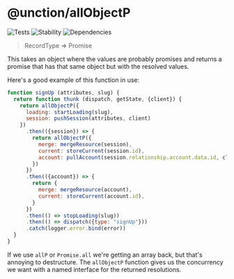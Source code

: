 # @unction/allObjectP


![Tests][BADGE_TRAVIS]
![Stability][BADGE_STABILITY]
![Dependencies][BADGE_DEPENDENCY]

> RecordType => Promise<RecordType>

This takes an object where the values are probably promises and returns a promise that has that same object but with the resolved values.

Here's a good example of this function in use:

``` javascript
function signUp (attributes, slug) {
  return function thunk (dispatch, getState, {client}) {
    return allObjectP({
      loading: startLoading(slug),
      session: pushSession(attributes, client)
    })
      .then(({session}) => {
        return allObjectP({
          merge: mergeResource(session),
          current: storeCurrent(session.id),
          account: pullAccount(session.relationship.account.data.id, client),
        })
      })
      .then(({account}) => {
        return {
          merge: mergeResource(account),
          current: storeCurrent(account.id),
        }
      })
      .then(() => stopLoading(slug))
      .then(() => dispatch({type: "signUp"}))
      .catch(logger.error.bind(error))
  }
}
```

If we use `allP` or `Promise.all` we're getting an array back, but that's annoying to destructure. The `allObjectP` function gives us the concurrency we want with a named interface for the returned resolutions.

[BADGE_TRAVIS]: https://img.shields.io/travis/unctionjs/allObjectP.svg?maxAge=2592000&style=flat-square

[BADGE_STABILITY]: https://img.shields.io/badge/stability-strong-green.svg?maxAge=2592000&style=flat-square
[BADGE_DEPENDENCY]: https://img.shields.io/david/unctionjs/allObjectP.svg?maxAge=2592000&style=flat-square
